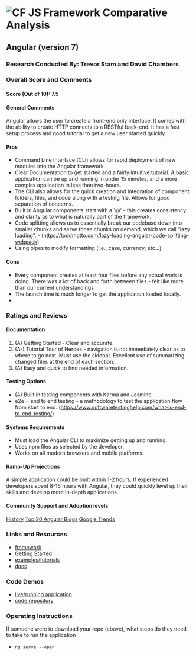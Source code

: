 ![CF](http://i.imgur.com/7v5ASc8.png) JS Framework Comparative Analysis
=======================================================================

## Angular (version 7)

### Research Conducted By: Trevor Stam and David Chambers

### Overall Score and Comments
#### Score (Out of 10): 7.5
#### General Comments
Angular allows the user to create a front-end only interface.  It comes with the ability to create HTTP connects to a RESTful back-end. It has a fast setup process and good tutorial to get a new user started quickly.

#### Pros
* Command Line Interface (CLI) allows for rapid deployment of new modules into the Angular framework.
* Clear Documentation to get started and a fairly intuitive tutorial.  A basic application can be up and running in under 15 minutes, and a more complex application in less than two-hours.
* The CLI also allows for the quick creation and integration of component folders, files, and code along with a testing file. Allows for good separation of concerns.
* Built in Angular components start with a '@' - this creates consistency and clarity as to what is naturally part of the framework.
* Code splitting allows us to essentially break our codebase down into smaller chunks and serve those chunks on demand, which we call “lazy loading”. - (https://toddmotto.com/lazy-loading-angular-code-splitting-webpack)
* Using pipes to modify formatting (i.e., case, currency, etc...)

#### Cons
* Every component creates at least four files before any actual work is doing.  There was a lot of back and forth between files - felt like more than our current understandings
* The launch time is much longer to get the application loaded locally. 
* 

### Ratings and Reviews
#### Documentation
1. (A) Getting Started - Clear and accurate.  
2. (A-) Tutorial Tour of Heroes - navigation is not immediately clear as to where to go next.  Must use the sidebar. Excellent use of summarizing changed files at the end of each section.
3. (A) Easy and quick to find needed information.

#### Testing Options
* (A) Built in testing components with Karma and Jasmine
* e2e = end to end testing - a methodology to test the application flow from start to end. (https://www.softwaretestinghelp.com/what-is-end-to-end-testing/)

#### Systems Requirements
* Must load the Angular CLI to maximize getting up and running.
* Uses npm files as selected by the developer.
* Works on all modern browsers and mobile platforms.


#### Ramp-Up Projections
A simple application could be built within 1-2 hours.  If experienced developers spent 8-16 hours with Angular, they could quickly level up their skills and develop more in-depth applications.

#### Community Support and Adoption levels
[History](https://news.ycombinator.com/item?id=6631576)
[Top 20 Angular Blogs](https://blog.feedspot.com/angular_blogs/)
[Google Trends](https://trends.google.com/trends/explore?geo=US&q=%2Fg%2F11c6w0ddw9,%2Fm%2F012l1vxv)

### Links and Resources
* [framework](https://angular.io/)
* [Getting Started](https://angular.io/guide/quickstart)
* [examples/tutorials](https://angular.io/guide/quickstart)
* [docs](https://angular.io/docs)

### Code Demos
* [live/running application](http://dc-ts-angular.s3-website-us-west-2.amazonaws.com/)
* [code repository](https://github.com/dlchambersjr/angular-counter)

### Operating Instructions
If someone were to download your repo (above), what steps do they need to take to run the application
* `ng serve --open`

